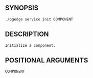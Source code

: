 
## SYNOPSIS
    ./pgedge service init COMPONENT

## DESCRIPTION
    Initialize a component.

## POSITIONAL ARGUMENTS
    COMPONENT
